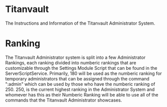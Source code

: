 # Titanvault
The Instructions and Information of the Titanvault Administrator System.

# Ranking
The Titanvault Administrator system is split into a few Administrator Rankings, each ranking divided into numberic rankings that are customizable through the Settings Module Script that can be found in the ServerScriptService. Primarily, 180 will be used as the numberic ranking for temporary administrators that can be assigned through the command ":admin" which can be used by those who have the numberic ranking of 250. 250, is the current highest ranking in the Administrator System and whomever has this as their Numberic Ranking will be able to use all of the commands that the Titanvault Administrator showcases.
